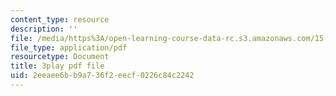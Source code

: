```yaml
---
content_type: resource
description: ''
file: /media/https%3A/open-learning-course-data-rc.s3.amazonaws.com/15-s08-fintech-shaping-the-financial-world-spring-2020/2eeaee6bb9a736f2eecf0226c84c2242_OUAMdi281mQ.pdf
file_type: application/pdf
resourcetype: Document
title: 3play pdf file
uid: 2eeaee6b-b9a7-36f2-eecf-0226c84c2242
---
```

